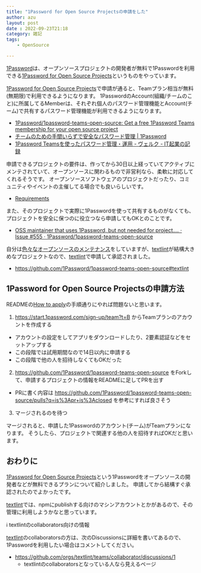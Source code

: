 ```yaml
---
title: "1Password for Open Source Projectsの申請をした"
author: azu
layout: post
date : 2022-09-23T21:18
category: 雑記
tags:
    - OpenSource

---
```


[1Password](https://1password.com/)は、オープンソースプロジェクトの開発者が無料で1Passwordを利用できる[1Password for Open Source Projects](https://github.com/1Password/1password-teams-open-source)というものをやっています。

[1Password for Open Source Projects](https://github.com/1Password/1password-teams-open-source)で申請が通ると、Teamプラン相当が無料(無期限)で利用できるようになります。
1PasswordのAccount(組織/チームのこと)に所属してるMemberは、それぞれ個人のパスワード管理機能とAccount(チーム)で共有するパスワード管理機能が利用できるようになります。

- [1Password/1password-teams-open-source: Get a free 1Password Teams membership for your open source project](https://github.com/1Password/1password-teams-open-source#membership-details)
- [チームのための手間いらずで安全なパスワード管理 | 1Password](https://1password.com/jp/teams/)
- [1Password Teamsを使ったパスワード管理・運用 - ヴェルク - IT起業の記録](https://tamukai.blog.velc.jp/entry/2017/03/15/201551)

申請できるプロジェクトの要件は、作ってから30日以上経っていてアクティブにメンテされていて、オープンソースに関わるもので非営利なら、柔軟に対応してくれるそうです。
オープンソースソフトウェアのプロジェクトだったり、コミュニティやイベントの主催してる場合でも良いらしいです。

- [Requirements](https://github.com/1Password/1password-teams-open-source#requirements)

また、そのプロジェクトで実際に1Passwordを使って共有するものがなくても、プロジェクトを安全に保つのに役立つなら申請してもOKとのことです。

- [OSS maintainer that uses 1Password, but not needed for project.... · Issue #555 · 1Password/1password-teams-open-source](https://github.com/1Password/1password-teams-open-source/issues/555)

自分は[色々なオープンソースのメンテナンス](https://efcl.info/2022/06/27/maintenance-open-source/)をしていますが、[textlint](https://textlint.github.io/)が結構大きめなプロジェクトなので、[textlint](https://textlint.github.io/)で申請して承認されました。

- <https://github.com/1Password/1password-teams-open-source#textlint>

## 1Password for Open Source Projectsの申請方法

READMEの[How to apply](https://github.com/1Password/1password-teams-open-source#how-to-apply)の手順通りにやれば問題ないと思います。

1. <https://start.1password.com/sign-up/team?t=B> からTeamプランのアカウントを作成する
  - アカウントの設定をしてアプリをダウンロードしたり、2要素認証などをセットアップする
  - この段階では試用期間なので14日以内に申請する
  - この段階で他の人を招待しなくてもOKだった
2. <https://github.com/1Password/1password-teams-open-source> をForkして、申請するプロジェクトの情報をREADMEに足してPRを出す
  - PRに書く内容は <https://github.com/1Password/1password-teams-open-source/pulls?q=is%3Apr+is%3Aclosed> を参考にすれば良さそう
3. マージされるのを待つ

マージされると、申請した1Passwordのアカウント(チーム)がTeamプランになります。
そうしたら、プロジェクトで関連する他の人を招待すればOKだと思います。

## おわりに

[1Password for Open Source Projects](https://github.com/1Password/1password-teams-open-source)という1Passwordをオープンソースの開発者などが無料できるプランについて紹介しました。
申請してから結構すぐ承認されたのでよかったです。

[textlint](https://github.com/textlint)では、npmにpublishする向けのマシンアカウントとかがあるので、その管理に利用しようかなと思っています。

ℹ️ textlintのcollaborators向けの情報

[textlint](https://github.com/textlint)のcollaboratorsの方は、次のDiscussionsに詳細を書いてあるので、1Passwordを利用したい場合はコメントしてください。

- <https://github.com/orgs/textlint/teams/collaborator/discussions/1>
  - textlintのcollaboratorsとなっている人なら見えるページ
